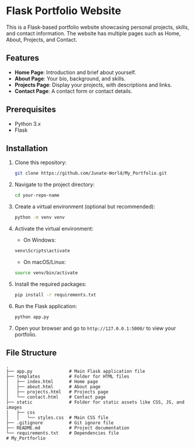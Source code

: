 # Flask Portfolio Website

This is a Flask-based portfolio website showcasing personal projects, skills, and contact information. The website has multiple pages such as Home, About, Projects, and Contact.

## Features

- **Home Page**: Introduction and brief about yourself.
- **About Page**: Your bio, background, and skills.
- **Projects Page**: Display your projects, with descriptions and links.
- **Contact Page**: A contact form or contact details.

## Prerequisites

- Python 3.x
- Flask

## Installation

1. Clone this repository:

    ```bash
    git clone https://github.com/Junate-World/My_Portfolio.git
    ```

2. Navigate to the project directory:

    ```bash
    cd your-repo-name
    ```

3. Create a virtual environment (optional but recommended):

    ```bash
    python -m venv venv
    ```

4. Activate the virtual environment:

   - On Windows:

    ```bash
    venv\Scripts\activate
    ```

   - On macOS/Linux:

    ```bash
    source venv/bin/activate
    ```

5. Install the required packages:

    ```bash
    pip install -r requirements.txt
    ```

6. Run the Flask application:

    ```bash
    python app.py
    ```

7. Open your browser and go to `http://127.0.0.1:5000/` to view your portfolio.

## File Structure

```plaintext
.
├── app.py              # Main Flask application file
├── templates           # Folder for HTML files
│   ├── index.html      # Home page
│   ├── about.html      # About page
│   ├── projects.html   # Projects page
│   └── contact.html    # Contact page
├── static              # Folder for static assets like CSS, JS, and images
│   ├── css
│   │   └── styles.css  # Main CSS file
├── .gitignore          # Git ignore file
├── README.md           # Project documentation
└── requirements.txt    # Dependencies file
#   M y _ P o r t f o r l i o 
 
 